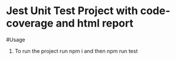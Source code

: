 # Jest Unit Test Project with code-coverage and html report

#Usage

1. To run the project run npm i and then npm run test
